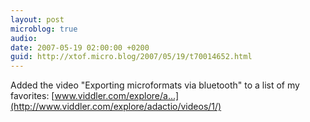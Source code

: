 ```yaml
---
layout: post
microblog: true
audio: 
date: 2007-05-19 02:00:00 +0200
guid: http://xtof.micro.blog/2007/05/19/t70014652.html
---
```

Added the video "Exporting microformats via bluetooth" to a list of my favorites: [www.viddler.com/explore/a...](http://www.viddler.com/explore/adactio/videos/1/)
